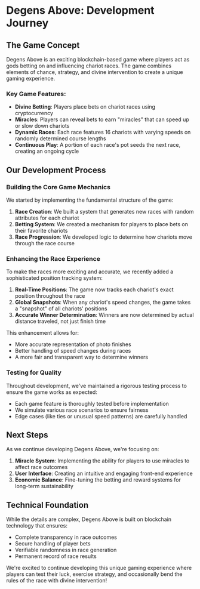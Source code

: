 # Degens Above: Development Journey

## The Game Concept

Degens Above is an exciting blockchain-based game where players act as gods betting on and influencing chariot races. The game combines elements of chance, strategy, and divine intervention to create a unique gaming experience.

### Key Game Features:

- **Divine Betting**: Players place bets on chariot races using cryptocurrency
- **Miracles**: Players can reveal bets to earn "miracles" that can speed up or slow down chariots
- **Dynamic Races**: Each race features 16 chariots with varying speeds on randomly determined course lengths
- **Continuous Play**: A portion of each race's pot seeds the next race, creating an ongoing cycle

## Our Development Process

### Building the Core Game Mechanics

We started by implementing the fundamental structure of the game:

1. **Race Creation**: We built a system that generates new races with random attributes for each chariot
2. **Betting System**: We created a mechanism for players to place bets on their favorite chariots
3. **Race Progression**: We developed logic to determine how chariots move through the race course

### Enhancing the Race Experience

To make the races more exciting and accurate, we recently added a sophisticated position tracking system:

1. **Real-Time Positions**: The game now tracks each chariot's exact position throughout the race
2. **Global Snapshots**: When any chariot's speed changes, the game takes a "snapshot" of all chariots' positions
3. **Accurate Winner Determination**: Winners are now determined by actual distance traveled, not just finish time

This enhancement allows for:
- More accurate representation of photo finishes
- Better handling of speed changes during races
- A more fair and transparent way to determine winners

### Testing for Quality

Throughout development, we've maintained a rigorous testing process to ensure the game works as expected:

- Each game feature is thoroughly tested before implementation
- We simulate various race scenarios to ensure fairness
- Edge cases (like ties or unusual speed patterns) are carefully handled

## Next Steps

As we continue developing Degens Above, we're focusing on:

1. **Miracle System**: Implementing the ability for players to use miracles to affect race outcomes
2. **User Interface**: Creating an intuitive and engaging front-end experience
3. **Economic Balance**: Fine-tuning the betting and reward systems for long-term sustainability

## Technical Foundation

While the details are complex, Degens Above is built on blockchain technology that ensures:

- Complete transparency in race outcomes
- Secure handling of player bets
- Verifiable randomness in race generation
- Permanent record of race results

We're excited to continue developing this unique gaming experience where players can test their luck, exercise strategy, and occasionally bend the rules of the race with divine intervention! 